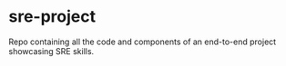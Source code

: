 # sre-project
Repo containing all the code and components of an end-to-end project showcasing SRE skills.  
